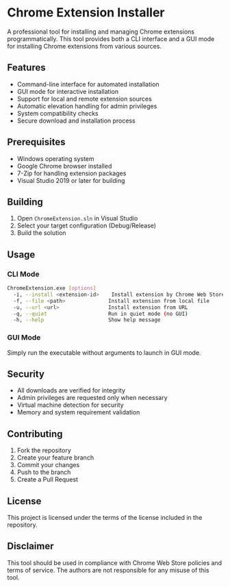 # Chrome Extension Installer

A professional tool for installing and managing Chrome extensions programmatically. This tool provides both a CLI interface and a GUI mode for installing Chrome extensions from various sources.

## Features

- Command-line interface for automated installation
- GUI mode for interactive installation
- Support for local and remote extension sources
- Automatic elevation handling for admin privileges
- System compatibility checks
- Secure download and installation process

## Prerequisites

- Windows operating system
- Google Chrome browser installed
- 7-Zip for handling extension packages
- Visual Studio 2019 or later for building

## Building

1. Open `ChromeExtension.sln` in Visual Studio
2. Select your target configuration (Debug/Release)
3. Build the solution

## Usage

### CLI Mode

```bash
ChromeExtension.exe [options]
  -i, --install <extension-id>    Install extension by Chrome Web Store ID
  -f, --file <path>              Install extension from local file
  -u, --url <url>                Install extension from URL
  -q, --quiet                    Run in quiet mode (no GUI)
  -h, --help                     Show help message
```

### GUI Mode

Simply run the executable without arguments to launch in GUI mode.

## Security

- All downloads are verified for integrity
- Admin privileges are requested only when necessary
- Virtual machine detection for security
- Memory and system requirement validation

## Contributing

1. Fork the repository
2. Create your feature branch
3. Commit your changes
4. Push to the branch
5. Create a Pull Request

## License

This project is licensed under the terms of the license included in the repository.

## Disclaimer

This tool should be used in compliance with Chrome Web Store policies and terms of service. The authors are not responsible for any misuse of this tool. 
